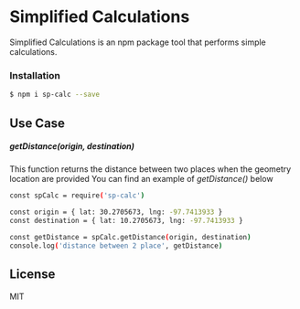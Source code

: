 # Simplified Calculations
Simplified Calculations is an npm package tool that performs simple calculations.

### Installation
```sh
$ npm i sp-calc --save
```

## Use Case

##### *getDistance(origin, destination)*
This function returns the distance between two places when the geometry location are provided
You can find an example of *getDistance()* below

```sh
const spCalc = require('sp-calc')

const origin = { lat: 30.2705673, lng: -97.7413933 }
const destination = { lat: 10.2705673, lng: -97.7413933 }

const getDistance = spCalc.getDistance(origin, destination)
console.log('distance between 2 place', getDistance)
```

License
---
MIT

